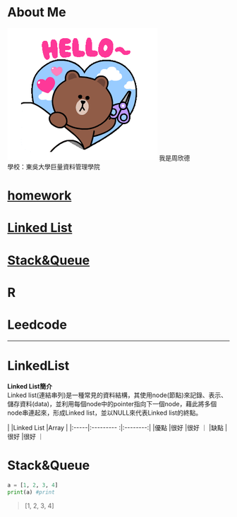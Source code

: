 # About Me
<img src='tenor.gif'>
我是周欣德</br>
學校：東吳大學巨量資料管理學院


# [homework](https://github.com/ChouHsinTe1010/DSA2019/tree/master/homework)
# [Linked List](#LinkedList) 
# [Stack&Queue](#Stack&Queue)
# R
# Leedcode 
----------
# **LinkedList**
**Linked List簡介**</br>
Linked list(連結串列)是一種常見的資料結構，其使用node(節點)來記錄、表示、儲存資料(data)，並利用每個node中的pointer指向下一個node，藉此將多個node串連起來，形成Linked list，並以NULL來代表Linked list的終點。

|      |Linked List   |Array       |
|:-----|:--------- :|:--------:|
|優點   |很好        |很好       ｜
|缺點   |很好        |很好       ｜


# **Stack&Queue**


```python
a = [1, 2, 3, 4]
print(a) #print
```
> [1, 2, 3, 4]
